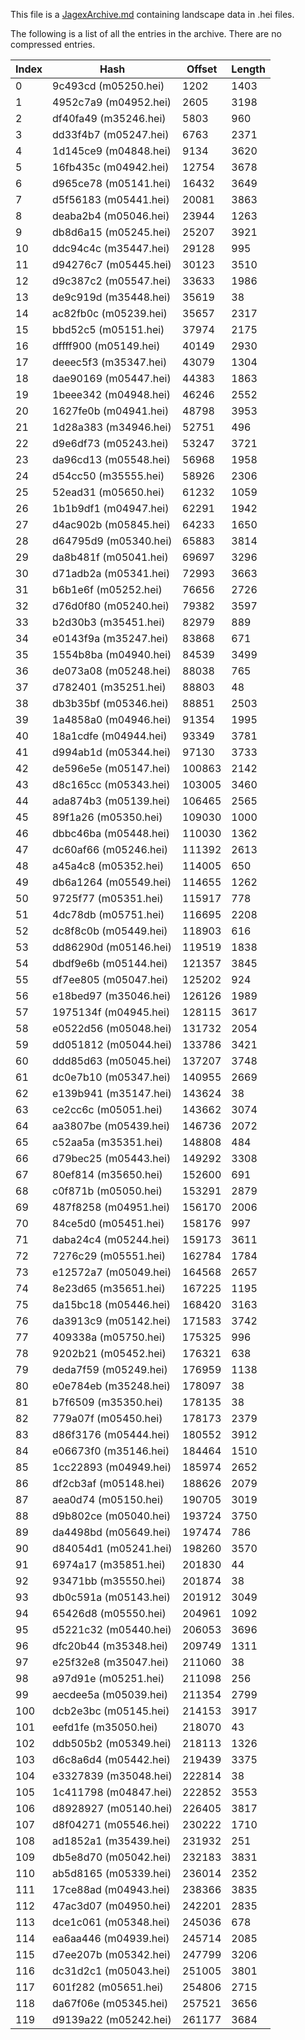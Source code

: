 This file is a [JagexArchive.md](./JagexArchive.md) containing landscape data in .hei files.

The following is a list of all the entries in the archive. There are no compressed entries.

Index | Hash | Offset | Length
----- | ---- | ------ | -------
0 | 9c493cd (m05250.hei) | 1202 | 1403
1 | 4952c7a9 (m04952.hei) | 2605 | 3198
2 | df40fa49 (m35246.hei) | 5803 | 960
3 | dd33f4b7 (m05247.hei) | 6763 | 2371
4 | 1d145ce9 (m04848.hei) | 9134 | 3620
5 | 16fb435c (m04942.hei) | 12754 | 3678
6 | d965ce78 (m05141.hei) | 16432 | 3649
7 | d5f56183 (m05441.hei) | 20081 | 3863
8 | deaba2b4 (m05046.hei) | 23944 | 1263
9 | db8d6a15 (m05245.hei) | 25207 | 3921
10 | ddc94c4c (m35447.hei) | 29128 | 995
11 | d94276c7 (m05445.hei) | 30123 | 3510
12 | d9c387c2 (m05547.hei) | 33633 | 1986
13 | de9c919d (m35448.hei) | 35619 | 38
14 | ac82fb0c (m05239.hei) | 35657 | 2317
15 | bbd52c5 (m05151.hei) | 37974 | 2175
16 | dffff900 (m05149.hei) | 40149 | 2930
17 | deeec5f3 (m35347.hei) | 43079 | 1304
18 | dae90169 (m05447.hei) | 44383 | 1863
19 | 1beee342 (m04948.hei) | 46246 | 2552
20 | 1627fe0b (m04941.hei) | 48798 | 3953
21 | 1d28a383 (m34946.hei) | 52751 | 496
22 | d9e6df73 (m05243.hei) | 53247 | 3721
23 | da96cd13 (m05548.hei) | 56968 | 1958
24 | d54cc50 (m35555.hei) | 58926 | 2306
25 | 52ead31 (m05650.hei) | 61232 | 1059
26 | 1b1b9df1 (m04947.hei) | 62291 | 1942
27 | d4ac902b (m05845.hei) | 64233 | 1650
28 | d64795d9 (m05340.hei) | 65883 | 3814
29 | da8b481f (m05041.hei) | 69697 | 3296
30 | d71adb2a (m05341.hei) | 72993 | 3663
31 | b6b1e6f (m05252.hei) | 76656 | 2726
32 | d76d0f80 (m05240.hei) | 79382 | 3597
33 | b2d30b3 (m35451.hei) | 82979 | 889
34 | e0143f9a (m35247.hei) | 83868 | 671
35 | 1554b8ba (m04940.hei) | 84539 | 3499
36 | de073a08 (m05248.hei) | 88038 | 765
37 | d782401 (m35251.hei) | 88803 | 48
38 | db3b35bf (m05346.hei) | 88851 | 2503
39 | 1a4858a0 (m04946.hei) | 91354 | 1995
40 | 18a1cdfe (m04944.hei) | 93349 | 3781
41 | d994ab1d (m05344.hei) | 97130 | 3733
42 | de596e5e (m05147.hei) | 100863 | 2142
43 | d8c165cc (m05343.hei) | 103005 | 3460
44 | ada874b3 (m05139.hei) | 106465 | 2565
45 | 89f1a26 (m05350.hei) | 109030 | 1000
46 | dbbc46ba (m05448.hei) | 110030 | 1362
47 | dc60af66 (m05246.hei) | 111392 | 2613
48 | a45a4c8 (m05352.hei) | 114005 | 650
49 | db6a1264 (m05549.hei) | 114655 | 1262
50 | 9725f77 (m05351.hei) | 115917 | 778
51 | 4dc78db (m05751.hei) | 116695 | 2208
52 | dc8f8c0b (m05449.hei) | 118903 | 616
53 | dd86290d (m05146.hei) | 119519 | 1838
54 | dbdf9e6b (m05144.hei) | 121357 | 3845
55 | df7ee805 (m05047.hei) | 125202 | 924
56 | e18bed97 (m35046.hei) | 126126 | 1989
57 | 1975134f (m04945.hei) | 128115 | 3617
58 | e0522d56 (m05048.hei) | 131732 | 2054
59 | dd051812 (m05044.hei) | 133786 | 3421
60 | ddd85d63 (m05045.hei) | 137207 | 3748
61 | dc0e7b10 (m05347.hei) | 140955 | 2669
62 | e139b941 (m35147.hei) | 143624 | 38
63 | ce2cc6c (m05051.hei) | 143662 | 3074
64 | aa3807be (m05439.hei) | 146736 | 2072
65 | c52aa5a (m35351.hei) | 148808 | 484
66 | d79bec25 (m05443.hei) | 149292 | 3308
67 | 80ef814 (m35650.hei) | 152600 | 691
68 | c0f871b (m05050.hei) | 153291 | 2879
69 | 487f8258 (m04951.hei) | 156170 | 2006
70 | 84ce5d0 (m05451.hei) | 158176 | 997
71 | daba24c4 (m05244.hei) | 159173 | 3611
72 | 7276c29 (m05551.hei) | 162784 | 1784
73 | e12572a7 (m05049.hei) | 164568 | 2657
74 | 8e23d65 (m35651.hei) | 167225 | 1195
75 | da15bc18 (m05446.hei) | 168420 | 3163
76 | da3913c9 (m05142.hei) | 171583 | 3742
77 | 409338a (m05750.hei) | 175325 | 996
78 | 9202b21 (m05452.hei) | 176321 | 638
79 | deda7f59 (m05249.hei) | 176959 | 1138
80 | e0e784eb (m35248.hei) | 178097 | 38
81 | b7f6509 (m35350.hei) | 178135 | 38
82 | 779a07f (m05450.hei) | 178173 | 2379
83 | d86f3176 (m05444.hei) | 180552 | 3912
84 | e06673f0 (m35146.hei) | 184464 | 1510
85 | 1cc22893 (m04949.hei) | 185974 | 2652
86 | df2cb3af (m05148.hei) | 188626 | 2079
87 | aea0d74 (m05150.hei) | 190705 | 3019
88 | d9b802ce (m05040.hei) | 193724 | 3750
89 | da4498bd (m05649.hei) | 197474 | 786
90 | d84054d1 (m05241.hei) | 198260 | 3570
91 | 6974a17 (m35851.hei) | 201830 | 44
92 | 93471bb (m35550.hei) | 201874 | 38
93 | db0c591a (m05143.hei) | 201912 | 3049
94 | 65426d8 (m05550.hei) | 204961 | 1092
95 | d5221c32 (m05440.hei) | 206053 | 3696
96 | dfc20b44 (m35348.hei) | 209749 | 1311
97 | e25f32e8 (m35047.hei) | 211060 | 38
98 | a97d91e (m05251.hei) | 211098 | 256
99 | aecdee5a (m05039.hei) | 211354 | 2799
100 | dcb2e3bc (m05145.hei) | 214153 | 3917
101 | eefd1fe (m35050.hei) | 218070 | 43
102 | ddb505b2 (m05349.hei) | 218113 | 1326
103 | d6c8a6d4 (m05442.hei) | 219439 | 3375
104 | e3327839 (m35048.hei) | 222814 | 38
105 | 1c411798 (m04847.hei) | 222852 | 3553
106 | d8928927 (m05140.hei) | 226405 | 3817
107 | d8f04271 (m05546.hei) | 230222 | 1710
108 | ad1852a1 (m35439.hei) | 231932 | 251
109 | db5e8d70 (m05042.hei) | 232183 | 3831
110 | ab5d8165 (m05339.hei) | 236014 | 2352
111 | 17ce88ad (m04943.hei) | 238366 | 3835
112 | 47ac3d07 (m04950.hei) | 242201 | 2835
113 | dce1c061 (m05348.hei) | 245036 | 678
114 | ea6aa446 (m04939.hei) | 245714 | 2085
115 | d7ee207b (m05342.hei) | 247799 | 3206
116 | dc31d2c1 (m05043.hei) | 251005 | 3801
117 | 601f282 (m05651.hei) | 254806 | 2715
118 | da67f06e (m05345.hei) | 257521 | 3656
119 | d9139a22 (m05242.hei) | 261177 | 3684
